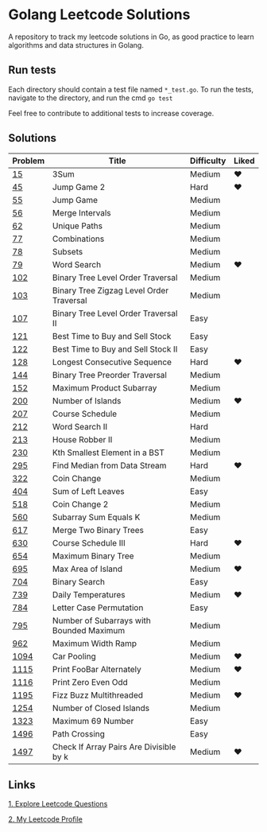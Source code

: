 # Golang Leetcode Solutions
A repository to track my leetcode solutions in Go, as good practice to learn algorithms and data structures in Golang.

## Run tests
Each directory should contain a test file named `*_test.go`. To run the tests, navigate to the directory, and run the cmd `go test`

Feel free to contribute to additional tests to increase coverage.

## Solutions
|Problem|Title|Difficulty|Liked|
|-------------|--------------------------|------------- |------------- |
|[15](https://leetcode.com/problems/3sum/)| 3Sum|Medium|❤|
|[45](https://leetcode.com/problems/jump-game-ii/)| Jump Game 2|Hard|❤|
|[55](https://leetcode.com/problems/jump-game)| Jump Game|Medium||
|[56](https://leetcode.com/problems/merge-intervals/)| Merge Intervals|Medium||
|[62](https://leetcode.com/problems/unique-paths/)| Unique Paths|Medium||
|[77](https://leetcode.com/problems/combinations/)| Combinations|Medium||
|[78](https://leetcode.com/problems/subsets/)| Subsets|Medium||
|[79](https://leetcode.com/problems/word-search/)| Word Search|Medium|❤|
|[102](https://leetcode.com/problems/binary-tree-level-order-traversal/)| Binary Tree Level Order Traversal|Medium||
|[103](https://leetcode.com/problems/binary-tree-zigzag-level-order-traversal/)| Binary Tree Zigzag Level Order Traversal|Medium||
|[107](https://leetcode.com/problems/binary-tree-level-order-traversal-ii/)| Binary Tree Level Order Traversal II|Easy||
|[121](https://leetcode.com/problems/best-time-to-buy-and-sell-stock/)| Best Time to Buy and Sell Stock|Easy||
|[122](https://leetcode.com/problems/best-time-to-buy-and-sell-stock-ii/)| Best Time to Buy and Sell Stock II|Easy||
|[128](https://leetcode.com/problems/longest-consecutive-sequence/)| Longest Consecutive Sequence|Hard|❤|
|[144](https://leetcode.com/problems/binary-tree-preorder-traversal/)| Binary Tree Preorder Traversal|Medium||
|[152](https://leetcode.com/problems/maximum-product-subarray/)| Maximum Product Subarray|Medium||
|[200](https://leetcode.com/problems/number-of-islands/)| Number of Islands|Medium|❤|
|[207](https://leetcode.com/problems/course-schedule/)| Course Schedule|Medium||
|[212](https://leetcode.com/problems/word-search-ii/)| Word Search II|Hard||
|[213](https://leetcode.com/problems/house-robber-ii/)| House Robber II|Medium||
|[230](https://leetcode.com/problems/kth-smallest-element-in-a-bst/)| Kth Smallest Element in a BST|Medium||
|[295](https://leetcode.com/problems/find-median-from-data-stream/)| Find Median from Data Stream|Hard|❤|
|[322](https://leetcode.com/problems/coin-change/)| Coin Change|Medium||
|[404](https://leetcode.com/problems/sum-of-left-leaves/)| Sum of Left Leaves|Easy||
|[518](https://leetcode.com/problems/coin-change-2/)| Coin Change 2|Medium||
|[560](https://leetcode.com/problems/subarray-sum-equals-k/)| Subarray Sum Equals K|Medium||
|[617](https://leetcode.com/problems/merge-two-binary-trees/)| Merge Two Binary Trees|Easy||
|[630](https://leetcode.com/problems/course-schedule-iii/)| Course Schedule III|Hard|❤|
|[654](https://leetcode.com/problems/maximum-binary-tree/)| Maximum Binary Tree|Medium||
|[695](https://leetcode.com/problems/max-area-of-island/)| Max Area of Island|Medium|❤|
|[704](https://leetcode.com/problems/binary-search/)| Binary Search|Easy||
|[739](https://leetcode.com/problems/daily-temperatures/)| Daily Temperatures|Medium|❤|
|[784](https://leetcode.com/problems/letter-case-permutation/)| Letter Case Permutation|Easy||
|[795](https://leetcode.com/problems/number-of-subarrays-with-bounded-maximum/)| Number of Subarrays with Bounded Maximum|Medium||
|[962](https://leetcode.com/problems/maximum-width-ramp/)| Maximum Width Ramp|Medium||
|[1094](https://leetcode.com/problems/car-pooling/)| Car Pooling|Medium|❤|
|[1115](https://leetcode.com/problems/print-foobar-alternately/)| Print FooBar Alternately|Medium|❤|
|[1116](https://leetcode.com/problems/print-zero-even-odd/)| Print Zero Even Odd|Medium||
|[1195](https://leetcode.com/problems/fizz-buzz-multithreaded/)| Fizz Buzz Multithreaded|Medium|❤|
|[1254](https://leetcode.com/problems/number-of-closed-islands/)| Number of Closed Islands|Medium||
|[1323](https://leetcode.com/problems/maximum-69-number/)| Maximum 69 Number|Easy||
|[1496](https://leetcode.com/problems/path-crossing/)| Path Crossing|Easy||
|[1497](https://leetcode.com/problems/check-if-array-pairs-are-divisible-by-k/)| Check If Array Pairs Are Divisible by k|Medium|❤|

## Links
[1. Explore Leetcode Questions](https://leetcode.com/problemset/all/)

[2. My Leetcode Profile](https://leetcode.com/yonlugoh/)